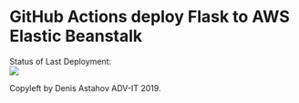 # GitHub Actions deploy Flask to AWS Elastic Beanstalk




Status of Last Deployment:<br>
<img src="https://github.com/crazyozzy/github-actions-part-2-cicd-to-aws/workflows/CI-CD-Pipeline-to-AWS-ElasticBeastalk/badge.svg?branch=master"><br>


Copyleft by Denis Astahov ADV-IT 2019.
